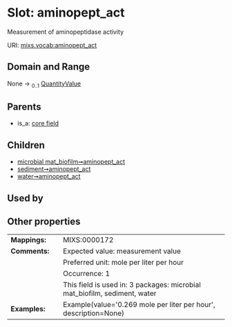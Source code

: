 
# Slot: aminopept_act


Measurement of aminopeptidase activity

URI: [mixs.vocab:aminopept_act](https://w3id.org/mixs/vocab/aminopept_act)


## Domain and Range

None &#8594;  <sub>0..1</sub> [QuantityValue](QuantityValue.md)

## Parents

 *  is_a: [core field](core_field.md)

## Children

 *  [microbial mat_biofilm➞aminopept_act](microbial_mat_biofilm_aminopept_act.md)
 *  [sediment➞aminopept_act](sediment_aminopept_act.md)
 *  [water➞aminopept_act](water_aminopept_act.md)

## Used by


## Other properties

|  |  |  |
| --- | --- | --- |
| **Mappings:** | | MIXS:0000172 |
| **Comments:** | | Expected value: measurement value |
|  | | Preferred unit: mole per liter per hour |
|  | | Occurrence: 1 |
|  | | This field is used in: 3 packages: microbial mat_biofilm, sediment, water |
| **Examples:** | | Example(value='0.269 mole per liter per hour', description=None) |

